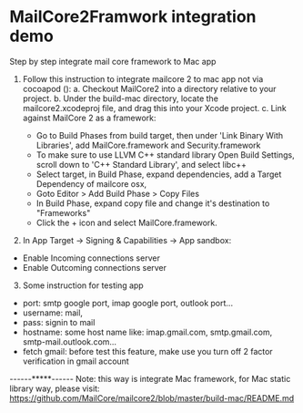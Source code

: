 # MailCore2Framwork integration demo
Step by step integrate mail core framework to Mac app

1. Follow this instruction to integrate mailcore 2 to mac app not via cocoapod ():
  a. Checkout MailCore2 into a directory relative to your project.
  b. Under the build-mac directory, locate the mailcore2.xcodeproj file, and drag this into your Xcode project.
  c. Link against MailCore 2 as a framework:
   - Go to Build Phases from build target, then under 'Link Binary With Libraries', add MailCore.framework and Security.framework
   - To make sure to use LLVM C++ standard library Open Build Settings, scroll down to 'C++ Standard Library', and select libc++
   - Select target, in Build Phase, expand dependencies, add a Target Dependency of mailcore osx,
   - Goto Editor > Add Build Phase > Copy Files
   - In Build Phase, expand copy file and change it's destination to "Frameworks"
   - Click the + icon and select MailCore.framework.

2. In App Target -> Signing & Capabilities -> App sandbox:
- Enable Incoming connections server
- Enable Outcoming connections server

3. Some instruction for testing app
- port: smtp google port, imap google port, outlook port...
- username: mail,
- pass: signin to mail 
- hostname: some host name like: imap.gmail.com, smtp.gmail.com, smtp-mail.outlook.com...
- fetch gmail: before test this feature, make use you turn off 2 factor verification in gmail account

------*****------
Note: this way is integrate Mac framework, for Mac static library way, please visit: https://github.com/MailCore/mailcore2/blob/master/build-mac/README.md
